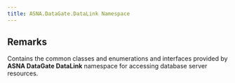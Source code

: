 ```yaml
---
title: ASNA.DataGate.DataLink Namespace
---
```


## Remarks

Contains the common classes and enumerations and interfaces provided by **ASNA DataGate DataLink** namespace for accessing database server resources.


